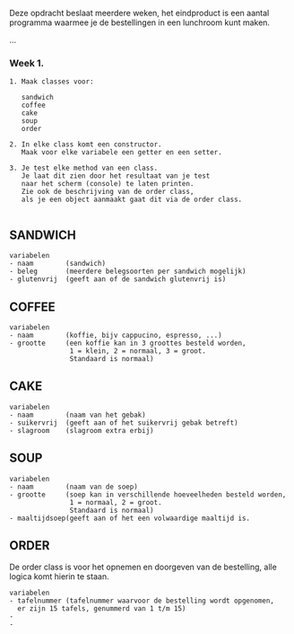 
Deze opdracht beslaat meerdere weken, 
het eindproduct is een aantal programma waarmee je de bestellingen 
in een lunchroom kunt maken.

...
### Week 1.
```
1. Maak classes voor: 
   
   sandwich
   coffee
   cake
   soup
   order
   
2. In elke class komt een constructor.
   Maak voor elke variabele een getter en een setter.

3. Je test elke method van een class.
   Je laat dit zien door het resultaat van je test
   naar het scherm (console) te laten printen.
   Zie ook de beschrijving van de order class, 
   als je een object aanmaakt gaat dit via de order class.


```

## SANDWICH 
``` 
variabelen
- naam        (sandwich)
- beleg       (meerdere belegsoorten per sandwich mogelijk)
- glutenvrij  (geeft aan of de sandwich glutenvrij is)
```

## COFFEE
```
variabelen
- naam        (koffie, bijv cappucino, espresso, ...)
- grootte     (een koffie kan in 3 groottes besteld worden, 
               1 = klein, 2 = normaal, 3 = groot. 
               Standaard is normaal)
```

## CAKE
```
variabelen
- naam        (naam van het gebak)
- suikervrij  (geeft aan of het suikervrij gebak betreft)
- slagroom    (slagroom extra erbij)
```

## SOUP
```
variabelen
- naam        (naam van de soep)
- grootte     (soep kan in verschillende hoeveelheden besteld worden, 
               1 = normaal, 2 = groot. 
               Standaard is normaal)
- maaltijdsoep(geeft aan of het een volwaardige maaltijd is.
```

## ORDER
De order class is voor het opnemen en doorgeven van de bestelling, 
alle logica komt hierin te staan.
```
variabelen
- tafelnummer (tafelnummer waarvoor de bestelling wordt opgenomen, 
  er zijn 15 tafels, genummerd van 1 t/m 15)
- 
- 
```
